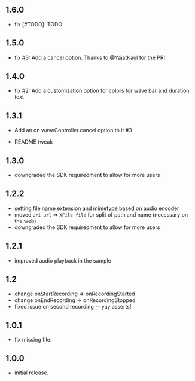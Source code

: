## 1.6.0

* fix [#TODO]: TODO

## 1.5.0

* fix [#3](https://github.com/csells/waveform_recorder/issues/3): Add a cancel
option. Thanks to @YajatKaul for [the PR](https://github.com/csells/waveform_recorder/pull/4)!

## 1.4.0

* fix [#2](https://github.com/csells/waveform_recorder/issues/2): Add a
customization option for colors for wave bar and duration text

## 1.3.1

* Add an on waveController.cancel option to it #3

* README tweak

## 1.3.0

* downgraded the SDK requiredment to allow for more users

## 1.2.2

* setting file name extension and mimetype based on audio encoder
* moved `Uri url` => `XFile file` for split of path and name (necessary on the web)
* downgraded the SDK requiredment to allow for more users

## 1.2.1

* improved audio playback in the sample

## 1.2

* change onStartRecording => onRecordingStarted
* change onEndRecording => onRecordingStopped
* fixed issue on second recording -- yay asserts!

## 1.0.1

* fix missing file.

## 1.0.0

* initial release.
